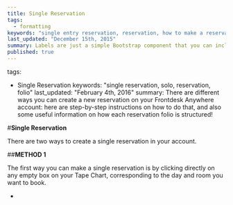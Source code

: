 ```yaml
---
title: Single Reservation
tags: 
  - formatting
keywords: "single entry reservation, reservation, how to make a reservation"
last_updated: "December 15th, 2015"
summary: Labels are just a simple Bootstrap component that you can include in your pages as needed. They represent one of many Bootstrap options you can include in your theme.
published: true
---
```


tags: 
  - Single Reservation
keywords: "single reservation, solo, reservation, folio"
last_updated: "February 4th, 2016"
summary: There are different ways you can create a new reservation on your Frontdesk Anywhere account: here are step-by-step instructions on how to do that, and also some useful information on how each reservation folio is structured!  


#**Single Reservation**  

There are two ways to create a single reservation in your account.  

##**METHOD 1**  

The first way you can make a single reservation is by clicking directly on any empty box on your Tape Chart, corresponding to the day and room you want to book.  

 -

